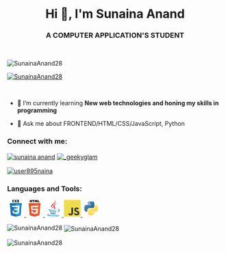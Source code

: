 <h1 align="center">Hi 👋, I'm Sunaina Anand</h1>
<h3 align="center">A COMPUTER APPLICATION'S STUDENT</h3>
<img align="center" width="900" src="https://img.freepik.com/premium-photo/computer-circuit-with-blue-yellow-background_863013-26922.jpg?w=1380" alt="">

<p align="left"> <img src="https://komarev.com/ghpvc/?username=SunainaAnand28&label=Profile%20views&color=0e75b6&style=flat" alt="SunainaAnand28" /> </p>

<p align="left"> <a href="https://github.com/ryo-ma/github-profile-trophy"><img src="https://github-profile-trophy.vercel.app/?username=SunainaAnand28" alt="SunainaAnand28" /></a> </p>

<p align="left"> <a href="https://twitter.com/" target="blank"><img src="https://img.shields.io/twitter/follow/?logo=twitter&style=for-the-badge" alt="" /></a> </p>

- 🌱 I’m currently learning **New web technologies and honing my skills in programming**

- 💬 Ask me about FRONTEND/HTML/CSS/JavaScript, Python 

<h3 align="left">Connect with me:</h3>
<p align="left">
<a href="https://linkedin.com/in/sunaina-anand-408187262?" target="blank"><img align="center" src="https://raw.githubusercontent.com/rahuldkjain/github-profile-readme-generator/master/src/images/icons/Social/linked-in-alt.svg" alt="sunaina anand" height="30" width="40" /></a>
  <a href="https://twitter.com/_geekyglam" target="blank"><img align="center" src="https://raw.githubusercontent.com/rahuldkjain/github-profile-readme-generator/master/src/images/icons/Social/twitter.svg" alt="_geekyglam" height="30" width="40" /></a>

<a href="https://instagram.com/user895naina" target="blank"><img align="center" src="https://raw.githubusercontent.com/rahuldkjain/github-profile-readme-generator/master/src/images/icons/Social/instagram.svg" alt="user895naina" height="30" width="40" /></a>
</p>

<h3 align="left">Languages and Tools:</h3>
<p align="left"> <a href="https://www.w3schools.com/css/" target="_blank" rel="noreferrer"> <img src="https://raw.githubusercontent.com/devicons/devicon/master/icons/css3/css3-original-wordmark.svg" alt="css3" width="40" height="40"/> </a> <a href="https://www.w3.org/html/" target="_blank" rel="noreferrer"> <img src="https://raw.githubusercontent.com/devicons/devicon/master/icons/html5/html5-original-wordmark.svg" alt="html5" width="40" height="40"/> </a> <a href="https://www.java.com" target="_blank" rel="noreferrer"> <img src="https://raw.githubusercontent.com/devicons/devicon/master/icons/java/java-original.svg" alt="java" width="40" height="40"/> </a> <a href="https://developer.mozilla.org/en-US/docs/Web/JavaScript" target="_blank" rel="noreferrer"> <img src="https://raw.githubusercontent.com/devicons/devicon/master/icons/javascript/javascript-original.svg" alt="javascript" width="40" height="40"/> </a> <a href="https://www.python.org" target="_blank" rel="noreferrer"> <img src="https://raw.githubusercontent.com/devicons/devicon/master/icons/python/python-original.svg" alt="python" width="40" height="40"/> </a> </p>

<p><img align="left" src="https://github-readme-stats.vercel.app/api/top-langs?username=SunainaAnand28&show_icons=true&locale=en&layout=compact" alt="SunainaAnand28" /></p>

<p>&nbsp;<img align="center" src="https://github-readme-stats.vercel.app/api?username=SunainaAnand28&show_icons=true&locale=en" alt="SunainaAnand28" /></p>

<p><img align="center" src="https://github-readme-streak-stats.herokuapp.com/?user=SunainaAnand28&" alt="SunainaAnand28" /></p>

<!---
SunainaAnand28/SunainaAnand28 is a ✨ special ✨ repository because its `README.md` (this file) appears on your GitHub profile.
You can click the Preview link to take a look at your changes.
--->
